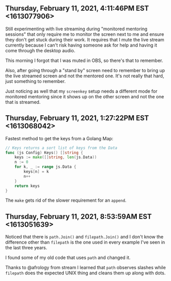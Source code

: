 ## Thursday, February 11, 2021, 4:11:46PM EST <1613077906>

Still experimenting with live streaming during "monitored mentoring
sessions" that only require me to monitor the screen next to me and
ensure they don't get stuck during their work. It requires that I mute
the live stream currently because I can't risk having someone ask for
help and having it come through the desktop audio. 

This morning I forgot that I was muted in OBS, so there's that to
remember.

Also, after going through a "stand by" screen need to remember to bring
up the live streamed screen and not the mentored one. It's not really
that hard, just something to remember.

Just noticing as well that my `screenkey` setup needs a different mode
for monitored mentoring since it shows up on the other screen and not
the one that is streamed.

## Thursday, February 11, 2021, 1:27:22PM EST <1613068042>

Fastest method to get the keys from a Golang Map:

```go
// Keys returns a sort list of keys from the Data
func (js Config) Keys() []string {
	keys := make([]string, len(js.Data))
	n := 0
	for k, _ := range js.Data {
		keys[n] = k
		n++
	}
	return keys
}
```

The `make` gets rid of the slower requirement for an `append`.

## Thursday, February 11, 2021, 8:53:59AM EST <1613051639>

Noticed that there is `path.Join()` and `filepath.Join()` and I don't
know the difference other than `filepath` is the one used in every
example I've seen in the last three years. 

I found some of my old code that uses `path` and changed it.

Thanks to @afrology from stream I learned that `path` observes slashes
while `filepath` does the expected UNIX thing and cleans them up along
with dots.

